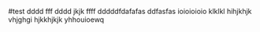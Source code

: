 #test
dddd
fff
dddd
jkjk
ffff
dddddfdafafas
ddfasfas
ioioioioio
klklkl
hihjkhjk
vhjghgi
hjkkhjkjk
yhhouioewq
